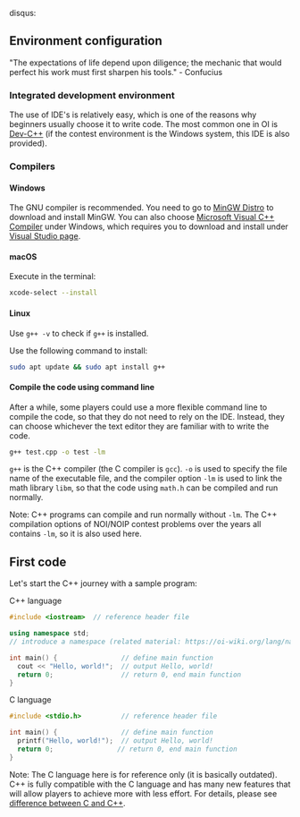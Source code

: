 disqus:

## Environment configuration

"The expectations of life depend upon diligence; the mechanic that would perfect his work must first sharpen his tools." - Confucius

### Integrated development environment

The use of IDE's is relatively easy, which is one of the reasons why beginners usually choose it to write code. The most common one in OI is [Dev-C++](./editor/devcpp.md) (if the contest environment is the Windows system, this IDE is also provided).

### Compilers

#### Windows

The GNU compiler is recommended. You need to go to [MinGW Distro](https://nuwen.net/mingw.html) to download and install MinGW. You can also choose [Microsoft Visual C++ Compiler](https://docs.microsoft.com/en-us/cpp/build/projects-and-build-systems-cpp) under Windows, which requires you to download and install under [Visual Studio page](https://visualstudio.microsoft.com/downloads/).

#### macOS

Execute in the terminal:

```bash
xcode-select --install
```

#### Linux

Use `g++ -v` to check if `g++` is installed.

Use the following command to install:

```bash
sudo apt update && sudo apt install g++
```

#### Compile the code using command line

After a while, some players could use a more flexible command line to compile the code, so that they do not need to rely on the IDE. Instead, they can choose whichever the text editor they are familiar with to write the code.

```bash
g++ test.cpp -o test -lm
```

 `g++` is the C++ compiler (the C compiler is `gcc`). `-o` is used to specify the file name of the executable file, and the compiler option `-lm` is used to link the math library `libm`, so that the code using `math.h` can be compiled and run normally.

Note: C++ programs can compile and run normally without `-lm`. The C++ compilation options of NOI/NOIP contest problems over the years all contains `-lm`, so it is also used here.

## First code

Let's start the C++ journey with a sample program:

C++ language

```c++
#include <iostream>  // reference header file

using namespace std;
// introduce a namespace (related material: https://oi-wiki.org/lang/namespace/#using)

int main() {                // define main function
  cout << "Hello, world!";  // output Hello, world!
  return 0;                 // return 0, end main function
}
```

C language

```c
#include <stdio.h>          // reference header file

int main() {                // define main function
  printf("Hello, world!");  // output Hello, world!
  return 0;                // return 0, end main function
}
```

Note: The C language here is for reference only (it is basically outdated). C++ is fully compatible with the C language and has many new features that will allow players to achieve more with less effort. For details, please see [difference between C and C++](/lang/c-cpp/).